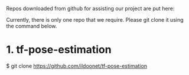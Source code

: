 Repos downloaded from github for assisting our project are put here:

Currently, there is only one repo that we require. Please git clone it using the command below.

# 1. tf-pose-estimation
$ git clone https://github.com/ildoonet/tf-pose-estimation
